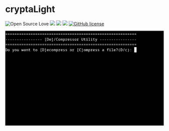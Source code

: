 # cryptaLight

![Open Source Love](https://badges.frapsoft.com/os/v3/open-source.svg?v=103) <img src="https://cdn.rawgit.com/sindresorhus/awesome/d7305f38d29fed78fa85652e3a63e154dd8e8829/media/badge.svg"> <img src="https://img.shields.io/github/stars/naa7/cryptaLight?style=social"> <img src="https://img.shields.io/github/repo-size/naa7/cryptaLight"> [![GitHub license](https://img.shields.io/github/license/Naereen/StrapDown.js.svg)](https://github.com/naa7/cryptaLight/LICENSE)

<img src="https://github.com/naa7/compressor_decompressor_utility/blob/main/Decompressor.gif"></br> 